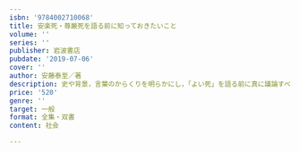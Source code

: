 ```yaml
---
isbn: '9784002710068'
title: 安楽死・尊厳死を語る前に知っておきたいこと
volume: ''
series: ''
publisher: 岩波書店
pubdate: '2019-07-06'
cover: ''
author: 安藤泰至／著
description: 史や背景，言葉のからくりを明らかにし，「よい死」を語る前に真に議論すべきことは何かを考える．
price: '520'
genre: ''
target: 一般
format: 全集・双書
content: 社会

---
```


